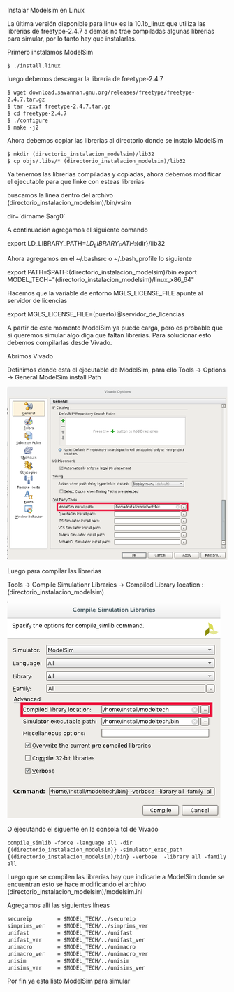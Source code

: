 Instalar Modelsim en Linux

La última versión disponible para linux es la 10.1b_linux que utiliza las librerias de freetype-2.4.7 a demas no trae compiladas algunas librerias para simular, por lo tanto hay que instalarlas.

Primero instalamos ModelSim 
````
$ ./install.linux
````
luego debemos descargar la libreria de freetype-2.4.7
````
$ wget download.savannah.gnu.org/releases/freetype/freetype-2.4.7.tar.gz
$ tar -zxvf freetype-2.4.7.tar.gz
$ cd freetype-2.4.7
$ ./configure
$ make -j2
````
Ahora debemos copiar las librerias al directorio donde se instalo ModelSim
````
$ mkdir (directorio_instalacion_modelsim)/lib32
$ cp objs/.libs/* (directorio_instalacion_modelsim)/lib32
````
Ya tenemos las librerias compiladas y copiadas, ahora debemos modificar el ejecutable para que linke con esteas librerias

buscamos la linea dentro del archivo (directorio_instalacion_modelsim)/bin/vsim

dir=\`dirname $arg0\`

A continuación agregamos el siguiente comando

export LD_LIBRARY_PATH=${LD_LIBRARY_PATH}:${dir}/lib32

Ahora agregamos en el ~/.bashsrc o ~/.bash_profile lo siguiente 

export PATH=$PATH:(directorio_instalacion_modelsim)/bin
export MODEL_TECH="(directorio_instalacion_modelsim)/linux_x86_64"

Hacemos que la variable de entorno MGLS_LICENSE_FILE apunte al servidor de licencias 

export MGLS_LICENSE_FILE=(puerto)@servidor_de_licencias 

A partir de este momento ModelSim ya puede carga, pero es probable que si queremos simular algo diga que faltan librerias. Para solucionar esto debemos compilarlas desde Vivado.

Abrimos Vivado

Definimos donde esta el ejecutable de ModelSim, para ello Tools -> Options -> General ModelSim install Path

![ModelSim_EXE](https://github.com/hpcn-uam/HPCN-Affairs/blob/master/Install%20ModelSim%20in%20Linux/vivado_general_options.png)

Luego para compilar las librerias 

Tools -> Compile Simulationr Libraries -> Compiled Library location : (directorio_instalacion_modelsim) 

![ModelSim_EXE](https://github.com/hpcn-uam/HPCN-Affairs/blob/master/Install%20ModelSim%20in%20Linux/vivado_library_options.png)

O ejecutando el siguente en la consola tcl de Vivado

````
compile_simlib -force -language all -dir {(directorio_instalacion_modelsim)} -simulator_exec_path {(directorio_instalacion_modelsim)/bin} -verbose  -library all -family  all
````

Luego que se compilen las librerias hay que indicarle a ModelSim donde se encuentran esto se hace modificando el archivo (directorio_instalacion_modelsim)/modelsim.ini

Agregamos allí las siguientes líneas
````
secureip 		= $MODEL_TECH/../secureip
simprims_ver 	= $MODEL_TECH/../simprims_ver
unifast  		= $MODEL_TECH/../unifast  	
unifast_ver  	= $MODEL_TECH/../unifast_ver 
unimacro  		= $MODEL_TECH/../unimacro  		
unimacro_ver  	= $MODEL_TECH/../unimacro_ver
unisim  		= $MODEL_TECH/../unisim  		 
unisims_ver		= $MODEL_TECH/../unisims_ver	
````
Por fin ya esta listo ModelSim para simular
